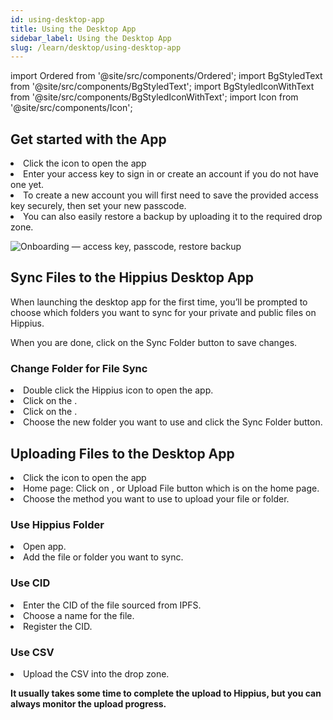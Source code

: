 ```yaml
---
id: using-desktop-app
title: Using the Desktop App
sidebar_label: Using the Desktop App
slug: /learn/desktop/using-desktop-app
---
```


import Ordered from '@site/src/components/Ordered';
import BgStyledText from '@site/src/components/BgStyledText';
import BgStyledIconWithText from '@site/src/components/BgStyledIconWithText';
import Icon from '@site/src/components/Icon';

## Get started with the App

<Ordered>
  <li>Click the <Icon /> icon to open the app</li>
  <li>Enter your access key to sign in or create an account if you do not have one yet.</li>
  <li>To create a new account you will first need to save the provided access key securely, then set your new passcode.</li>
  <li>You can also easily restore a backup by uploading it to the required drop zone.</li>
</Ordered>

![Onboarding — access key, passcode, restore backup](/img/desktop/using-get-started.png)

## Sync Files to the Hippius Desktop App

When launching the desktop app for the first time, you’ll be prompted to choose which folders you want to sync for your private and public files on Hippius.

When you are done, click on the <BgStyledText>Sync Folder</BgStyledText> button to save changes.

### Change Folder for File Sync

<Ordered>
  <li>Double click the Hippius <Icon /> icon to open the app.</li>
  <li>Click on the <BgStyledIconWithText text="Settings" icon="Settings" />.</li>
  <li>Click on the <BgStyledIconWithText text="File Settings" icon="File" />.</li>
  <li>Choose the new folder you want to use and click the <BgStyledText>Sync Folder</BgStyledText> button.</li>
</Ordered>

## Uploading Files to the Desktop App

<Ordered>
  <li>Click the <Icon /> icon to open the app</li>
  <li>Home page: Click on <BgStyledIconWithText text="Files" icon="DocumentText" />, or <BgStyledText>Upload File</BgStyledText> button which is on the home page.</li>
  <li>Choose the method you want to use to upload your file or folder.</li>
</Ordered>

### Use Hippius Folder

<Ordered>
  <li>Open app.</li>
  <li>Add the file or folder you want to sync.</li>
</Ordered>

### Use CID

<Ordered>
  <li>Enter the CID of the file sourced from IPFS.</li>
  <li>Choose a name for the file.</li>
  <li>Register the CID.</li>
</Ordered>

### Use CSV

<Ordered>
  <li>Upload the CSV into the drop zone.</li>
</Ordered>

**It usually takes some time to complete the upload to Hippius, but you can always monitor the upload progress.**
